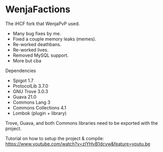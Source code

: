 # WenjaFactions
The iHCF fork that WenjaPvP used.
- Many bug fixes by me.
- Fixed a couple memory leaks (memes).
- Re-worked deathbans.
- Re-worked lives.
- Removed MySQL support.
- More but cba

Dependencies
- Spigot 1.7
- ProtocolLib 3.7.0
- GNU Trove 3.0.3
- Guava 21.0
- Commons Lang 3
- Commons Collections 4.1
- Lombok (plugin + library)

Trove, Guava, and both Commons libraries need to be exported with the project.

Tutorial on how to setup the project & compile:
https://www.youtube.com/watch?v=zIYHvB1dcyw&feature=youtu.be
